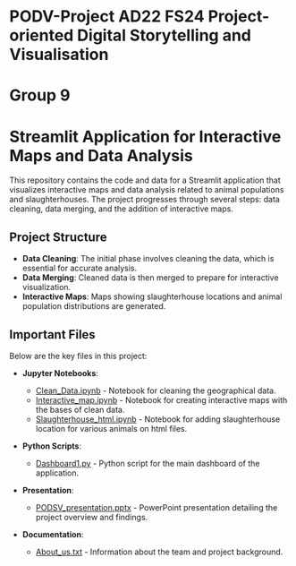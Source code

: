 # PODV-Project AD22 FS24 Project-oriented Digital Storytelling and Visualisation 
# Group 9
# Streamlit Application for Interactive Maps and Data Analysis

This repository contains the code and data for a Streamlit application that visualizes interactive maps and data analysis related to animal populations and slaughterhouses. The project progresses through several steps: data cleaning, data merging, and the addition of interactive maps.

## Project Structure

- **Data Cleaning**: The initial phase involves cleaning the data, which is essential for accurate analysis.
- **Data Merging**: Cleaned data is then merged to prepare for interactive visualization.
- **Interactive Maps**: Maps showing slaughterhouse locations and animal population distributions are generated.

## Important Files

Below are the key files in this project:

- **Jupyter Notebooks**:
  - [Clean_Data.ipynb](./!Clean_Data.ipynb) - Notebook for cleaning the geographical data.
  - [Interactive_map.ipynb](./!interactive_map.ipynb) - Notebook for creating interactive maps with the bases of clean data.
  - [Slaughterhouse_html.ipynb](./!Slaughterhouse_html.ipynb) - Notebook for adding slaughterhouse location for various animals on html files.

- **Python Scripts**:
  - [Dashboard1.py](./!Dashboard1.py) - Python script for the main dashboard of the application.

- **Presentation**:
  - [PODSV_presentation.pptx](./!Presentation.pptx) - PowerPoint presentation detailing the project overview and findings.

- **Documentation**:
  - [About_us.txt](./About_us.txt) - Information about the team and project background.



